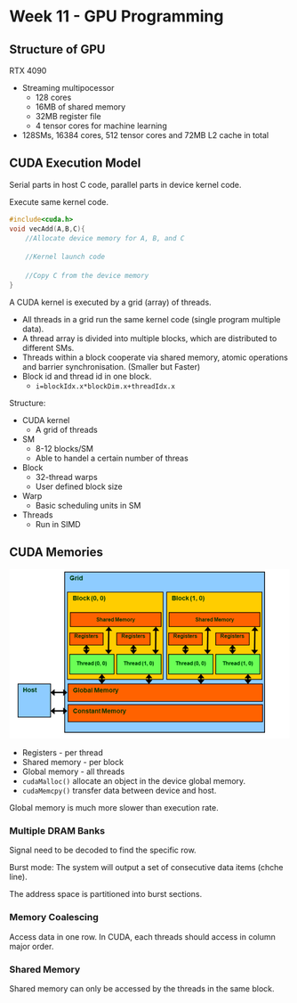 # Week 11 - GPU Programming

## Structure of GPU

RTX 4090

- Streaming multipocessor
  - 128 cores
  - 16MB of shared memory
  - 32MB register file
  - 4 tensor cores for machine learning
- 128SMs, 16384 cores, 512 tensor cores and 72MB L2 cache in total



## CUDA Execution Model

Serial parts in host C code, parallel parts in device kernel code.

Execute same kernel code.

```C++
#include<cuda.h>
void vecAdd(A,B,C){
    //Allocate device memory for A, B, and C

    //Kernel launch code

    //Copy C from the device memory
}
```

A CUDA kernel is executed by a grid (array) of threads.
- All threads in a grid run the same kernel code (single program multiple data).
- A thread array is divided into multiple blocks, which are distributed to different SMs.
- Threads within a block cooperate via shared memory, atomic operations and barrier synchronisation. (Smaller but Faster)
- Block id and thread id in one block.
  - `i=blockIdx.x*blockDim.x+threadIdx.x`


Structure:
- CUDA kernel 
  - A grid of threads
- SM 
  - 8-12 blocks/SM
  - Able to handel a certain number of threas  
- Block 
  - 32-thread warps
  - User defined block size
- Warp 
  - Basic scheduling units in SM
- Threads 
  - Run in SIMD

## CUDA Memories

![Alt text](image.png)

- Registers - per thread
- Shared memory - per block
- Global memory - all threads
- `cudaMalloc()` allocate an object in the device global memory.
- `cudaMemcpy()` transfer data between device and host.

Global memory is much more slower than execution rate.

### Multiple DRAM Banks

Signal need to be decoded to find the specific row.

Burst mode: The system will output a set of consecutive data items (chche line).

The address space is partitioned into burst sections.

### Memory Coalescing

Access data in one row. In CUDA, each threads should access in column major order.

### Shared Memory

Shared memory can only be accessed by the threads in the same block.

